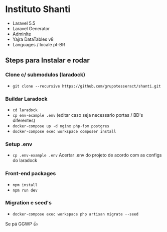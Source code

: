 
# Instituto Shanti 

- Laravel 5.5
- Laravel Generator
- Adminlte
- Yajra DataTables v8
- Languages / locale pt-BR

## Steps para Instalar e rodar

### Clone c/ submodulos (laradock)
- `git clone --recursive https://github.com/grupotesseract/shanti.git`

### Buildar Laradock
- `cd laradock`
- `cp env-example .env` (editar caso seja necessario portas / BD's diferentes)
- `docker-compose up -d nginx php-fpm postgres`
- `docker-compose exec workspace composer install`

### Setup .env
- `cp .env-example .env`
Acertar .env do projeto de acordo com as configs do laradock

### Front-end packages
- `npm install`
- `npm run dev`

### Migration e seed's
- `docker-compose exec workspace php artisan migrate --seed`

Se pá GGWP :+1:






